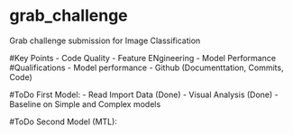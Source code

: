 # grab_challenge
Grab challenge submission for Image Classification

#Key Points
    - Code Quality
    - Feature ENgineering
    - Model Performance
#Qualifications
    - Model performance
    - Github (Documenttation, Commits, Code)

#ToDo First Model:
    - Read Import Data (Done)
    - Visual Analysis (Done)
    - Baseline on Simple and Complex models

#ToDo Second Model (MTL):

